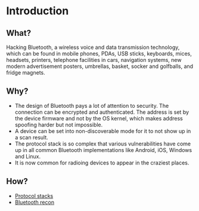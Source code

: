# Introduction

## What?

Hacking Bluetooth, a wireless voice and data transmission technology, which can be found in
mobile phones, PDAs, USB sticks, keyboards, mices, headsets, printers, telephone facilities in cars, navigation 
systems, new modern advertisement posters, umbrellas, basket, socker and golfballs, and fridge magnets.

## Why?

* The design of Bluetooth pays a lot of attention to security. The connection can be encrypted and authenticated. 
The address is set by the device firmware and not by the OS kernel, which makes address spoofing harder 
but not impossible. 
* A device can be set into non-discoverable mode for it to not show up in a scan result.
* The protocol stack is so complex that various vulnerabilities have come up in all common Bluetooth implementations 
like Android, iOS, Windows and Linux. 
* It is now common for radioing devices to appear in the craziest places. 

## How?

* [Protocol stacks](protocol-stacks.md)
* [Bluetooth recon](recon.md)



